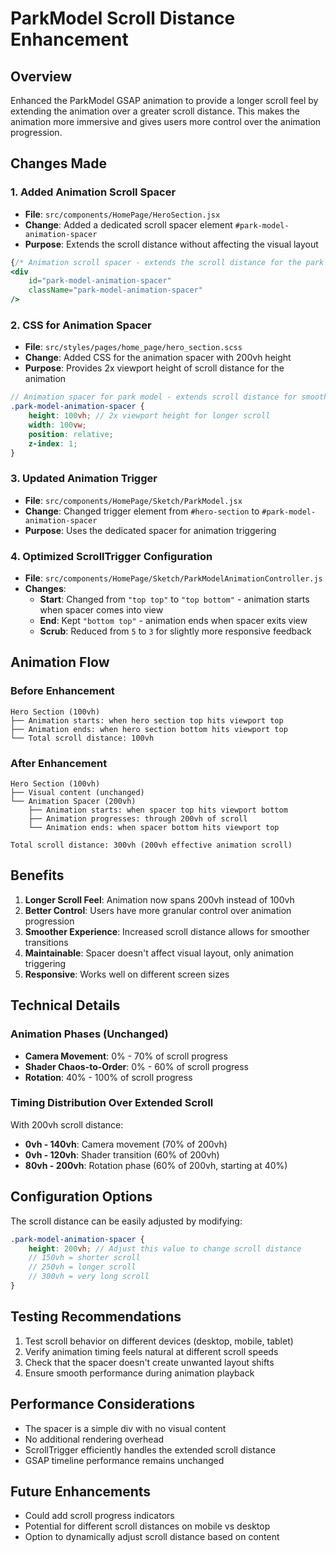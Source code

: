 # ParkModel Scroll Distance Enhancement

## Overview
Enhanced the ParkModel GSAP animation to provide a longer scroll feel by extending the animation over a greater scroll distance. This makes the animation more immersive and gives users more control over the animation progression.

## Changes Made

### 1. Added Animation Scroll Spacer
- **File**: `src/components/HomePage/HeroSection.jsx`
- **Change**: Added a dedicated scroll spacer element `#park-model-animation-spacer`
- **Purpose**: Extends the scroll distance without affecting the visual layout

```jsx
{/* Animation scroll spacer - extends the scroll distance for the park model animation */}
<div 
    id="park-model-animation-spacer"
    className="park-model-animation-spacer"
/>
```

### 2. CSS for Animation Spacer
- **File**: `src/styles/pages/home_page/hero_section.scss`
- **Change**: Added CSS for the animation spacer with 200vh height
- **Purpose**: Provides 2x viewport height of scroll distance for the animation

```scss
// Animation spacer for park model - extends scroll distance for smoother animation
.park-model-animation-spacer {
    height: 100vh; // 2x viewport height for longer scroll
    width: 100vw;
    position: relative;
    z-index: 1;
}
```

### 3. Updated Animation Trigger
- **File**: `src/components/HomePage/Sketch/ParkModel.jsx`
- **Change**: Changed trigger element from `#hero-section` to `#park-model-animation-spacer`
- **Purpose**: Uses the dedicated spacer for animation triggering

### 4. Optimized ScrollTrigger Configuration
- **File**: `src/components/HomePage/Sketch/ParkModelAnimationController.js`
- **Changes**:
  - **Start**: Changed from `"top top"` to `"top bottom"` - animation starts when spacer comes into view
  - **End**: Kept `"bottom top"` - animation ends when spacer exits view
  - **Scrub**: Reduced from `5` to `3` for slightly more responsive feedback

## Animation Flow

### Before Enhancement
```
Hero Section (100vh)
├── Animation starts: when hero section top hits viewport top
├── Animation ends: when hero section bottom hits viewport top
└── Total scroll distance: 100vh
```

### After Enhancement
```
Hero Section (100vh)
├── Visual content (unchanged)
└── Animation Spacer (200vh)
    ├── Animation starts: when spacer top hits viewport bottom
    ├── Animation progresses: through 200vh of scroll
    └── Animation ends: when spacer bottom hits viewport top
    
Total scroll distance: 300vh (200vh effective animation scroll)
```

## Benefits

1. **Longer Scroll Feel**: Animation now spans 200vh instead of 100vh
2. **Better Control**: Users have more granular control over animation progression
3. **Smoother Experience**: Increased scroll distance allows for smoother transitions
4. **Maintainable**: Spacer doesn't affect visual layout, only animation triggering
5. **Responsive**: Works well on different screen sizes

## Technical Details

### Animation Phases (Unchanged)
- **Camera Movement**: 0% - 70% of scroll progress
- **Shader Chaos-to-Order**: 0% - 60% of scroll progress  
- **Rotation**: 40% - 100% of scroll progress

### Timing Distribution Over Extended Scroll
With 200vh scroll distance:
- **0vh - 140vh**: Camera movement (70% of 200vh)
- **0vh - 120vh**: Shader transition (60% of 200vh)
- **80vh - 200vh**: Rotation phase (60% of 200vh, starting at 40%)

## Configuration Options

The scroll distance can be easily adjusted by modifying:

```scss
.park-model-animation-spacer {
    height: 200vh; // Adjust this value to change scroll distance
    // 150vh = shorter scroll
    // 250vh = longer scroll
    // 300vh = very long scroll
}
```

## Testing Recommendations

1. Test scroll behavior on different devices (desktop, mobile, tablet)
2. Verify animation timing feels natural at different scroll speeds
3. Check that the spacer doesn't create unwanted layout shifts
4. Ensure smooth performance during animation playback

## Performance Considerations

- The spacer is a simple div with no visual content
- No additional rendering overhead
- ScrollTrigger efficiently handles the extended scroll distance
- GSAP timeline performance remains unchanged

## Future Enhancements

- Could add scroll progress indicators
- Potential for different scroll distances on mobile vs desktop
- Option to dynamically adjust scroll distance based on content

